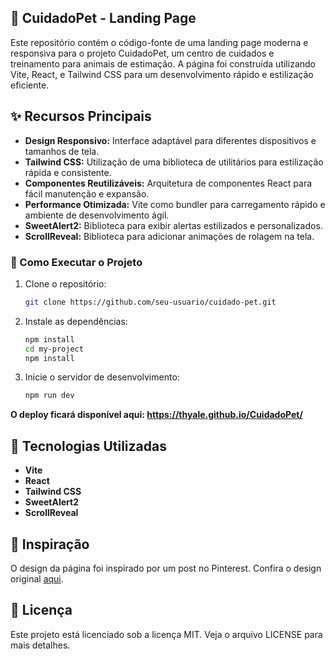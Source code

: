 ## 🐾 CuidadoPet - Landing Page

Este repositório contém o código-fonte de uma landing page moderna e responsiva para o projeto CuidadoPet, um centro de cuidados e treinamento para animais de estimação. A página foi construída utilizando Vite, React, e Tailwind CSS para um desenvolvimento rápido e estilização eficiente.

## ✨ Recursos Principais
- **Design Responsivo:** Interface adaptável para diferentes dispositivos e tamanhos de tela.
- **Tailwind CSS:** Utilização de uma biblioteca de utilitários para estilização rápida e consistente.
- **Componentes Reutilizáveis:** Arquitetura de componentes React para fácil manutenção e expansão.
- **Performance Otimizada:** Vite como bundler para carregamento rápido e ambiente de desenvolvimento ágil.
- **SweetAlert2:** Biblioteca para exibir alertas estilizados e personalizados.
- **ScrollReveal:** Biblioteca para adicionar animações de rolagem na tela.

### 🚀 Como Executar o Projeto

1. Clone o repositório:
   ```bash
   git clone https://github.com/seu-usuario/cuidado-pet.git

2. Instale as dependências:
   ```bash
   npm install
   cd my-project
   npm install

3. Inicie o servidor de desenvolvimento:
   ```bash
   npm run dev

**O deploy ficará disponível aqui: https://thyale.github.io/CuidadoPet/** 

## 🎨 Tecnologias Utilizadas
- **Vite**
- **React**
- **Tailwind CSS**
- **SweetAlert2**
- **ScrollReveal**

## 🌟 Inspiração
O design da página foi inspirado por um post no Pinterest. Confira o design original [aqui](https://br.pinterest.com/pin/479070479122210726/).


## 📄 Licença
Este projeto está licenciado sob a licença MIT. Veja o arquivo LICENSE para mais detalhes.




